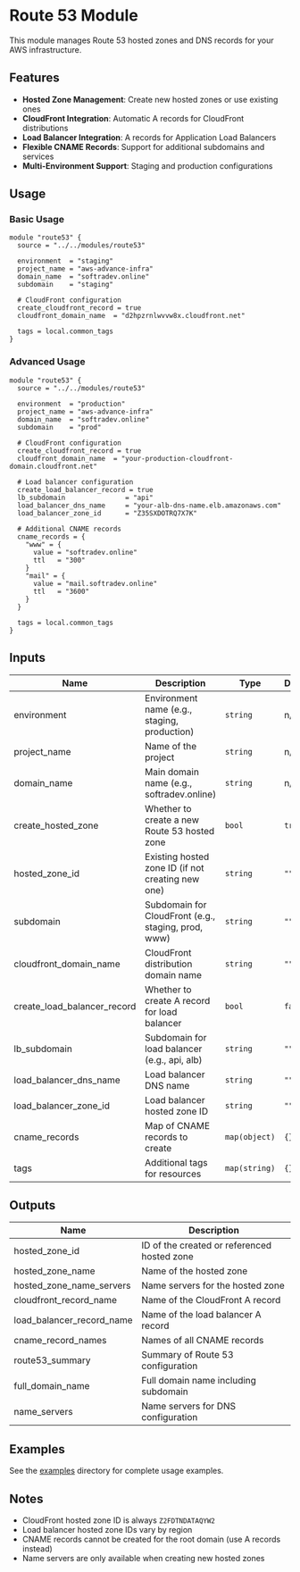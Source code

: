 # Route 53 Module

This module manages Route 53 hosted zones and DNS records for your AWS infrastructure.

## Features

- **Hosted Zone Management**: Create new hosted zones or use existing ones
- **CloudFront Integration**: Automatic A records for CloudFront distributions
- **Load Balancer Integration**: A records for Application Load Balancers
- **Flexible CNAME Records**: Support for additional subdomains and services
- **Multi-Environment Support**: Staging and production configurations

## Usage

### Basic Usage

```hcl
module "route53" {
  source = "../../modules/route53"

  environment  = "staging"
  project_name = "aws-advance-infra"
  domain_name  = "softradev.online"
  subdomain    = "staging"

  # CloudFront configuration
  create_cloudfront_record = true
  cloudfront_domain_name  = "d2hpzrnlwvvw8x.cloudfront.net"

  tags = local.common_tags
}
```

### Advanced Usage

```hcl
module "route53" {
  source = "../../modules/route53"

  environment  = "production"
  project_name = "aws-advance-infra"
  domain_name  = "softradev.online"
  subdomain    = "prod"

  # CloudFront configuration
  create_cloudfront_record = true
  cloudfront_domain_name  = "your-production-cloudfront-domain.cloudfront.net"

  # Load balancer configuration
  create_load_balancer_record = true
  lb_subdomain               = "api"
  load_balancer_dns_name     = "your-alb-dns-name.elb.amazonaws.com"
  load_balancer_zone_id      = "Z35SXDOTRQ7X7K"

  # Additional CNAME records
  cname_records = {
    "www" = {
      value = "softradev.online"
      ttl   = "300"
    }
    "mail" = {
      value = "mail.softradev.online"
      ttl   = "3600"
    }
  }

  tags = local.common_tags
}
```

## Inputs

| Name                        | Description                                         | Type          | Default | Required |
| --------------------------- | --------------------------------------------------- | ------------- | ------- | :------: |
| environment                 | Environment name (e.g., staging, production)        | `string`      | n/a     |   yes    |
| project_name                | Name of the project                                 | `string`      | n/a     |   yes    |
| domain_name                 | Main domain name (e.g., softradev.online)           | `string`      | n/a     |   yes    |
| create_hosted_zone          | Whether to create a new Route 53 hosted zone        | `bool`        | `true`  |    no    |
| hosted_zone_id              | Existing hosted zone ID (if not creating new one)   | `string`      | `""`    |    no    |
| subdomain                   | Subdomain for CloudFront (e.g., staging, prod, www) | `string`      | `""`    |    no    |
| cloudfront_domain_name      | CloudFront distribution domain name                 | `string`      | `""`    |    no    |
| create_load_balancer_record | Whether to create A record for load balancer        | `bool`        | `false` |    no    |
| lb_subdomain                | Subdomain for load balancer (e.g., api, alb)        | `string`      | `""`    |    no    |
| load_balancer_dns_name      | Load balancer DNS name                              | `string`      | `""`    |    no    |
| load_balancer_zone_id       | Load balancer hosted zone ID                        | `string`      | `""`    |    no    |
| cname_records               | Map of CNAME records to create                      | `map(object)` | `{}`    |    no    |
| tags                        | Additional tags for resources                       | `map(string)` | `{}`    |    no    |

## Outputs

| Name                      | Description                                 |
| ------------------------- | ------------------------------------------- |
| hosted_zone_id            | ID of the created or referenced hosted zone |
| hosted_zone_name          | Name of the hosted zone                     |
| hosted_zone_name_servers  | Name servers for the hosted zone            |
| cloudfront_record_name    | Name of the CloudFront A record             |
| load_balancer_record_name | Name of the load balancer A record          |
| cname_record_names        | Names of all CNAME records                  |
| route53_summary           | Summary of Route 53 configuration           |
| full_domain_name          | Full domain name including subdomain        |
| name_servers              | Name servers for DNS configuration          |

## Examples

See the [examples](../examples/) directory for complete usage examples.

## Notes

- CloudFront hosted zone ID is always `Z2FDTNDATAQYW2`
- Load balancer hosted zone IDs vary by region
- CNAME records cannot be created for the root domain (use A records instead)
- Name servers are only available when creating new hosted zones
